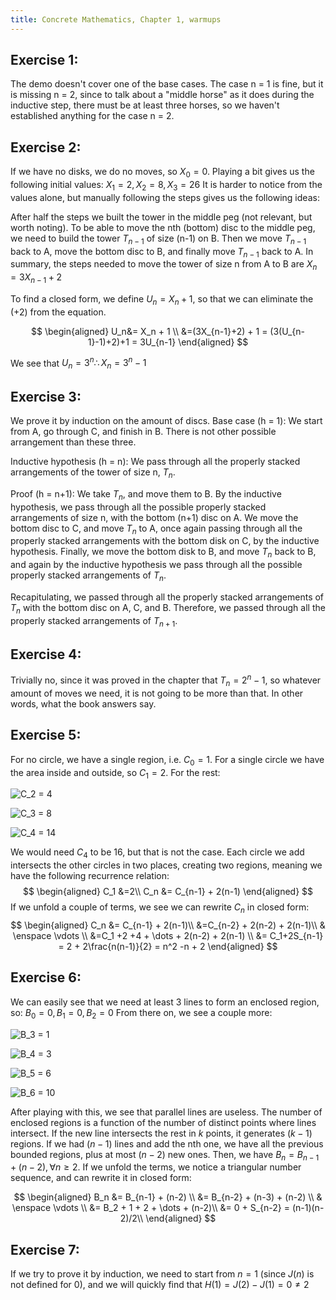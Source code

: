 ```yaml
---
title: Concrete Mathematics, Chapter 1, warmups
---
```


## Exercise 1:

The demo doesn't cover one of the base cases. The case n = 1 is fine, but it is
missing n = 2, since to talk about a "middle horse" as it does during the
inductive step, there must be at least three horses, so we haven't established
anything for the case n = 2.

## Exercise 2:

If we have no disks, we do no moves, so $X_0 = 0$.
Playing a bit gives us the following initial values:
$X_1 = 2, X_2 = 8, X_3 = 26$
It is harder to notice from the values alone, but manually following the steps
gives us the following ideas:

After half the steps we built the tower in the middle peg (not relevant, but
worth noting).  To be able to move the nth (bottom) disc to the middle peg, we
need to build the tower $T_{n-1}$ of size (n-1) on B. Then we move
$T_{n-1}$ back to A, move the bottom disc to B, and finally move $T_{n-1}$ back
to A. In summary, the steps needed to move the tower of size n from A to B are
$X_n = 3X_{n-1}+2$

To find a closed form, we define $U_n = X_n + 1$, so that we can eliminate the
$(+2)$ from the equation.

$$
\begin{aligned}
U_n&= X_n + 1 \\
&=(3X_{n-1}+2) + 1 = (3(U_{n-1}-1)+2)+1 = 3U_{n-1}
\end{aligned}
$$

We see that $U_n = 3^n \therefore X_n = 3^n - 1$

## Exercise 3:

We prove it by induction on the amount of discs.
Base case (h = 1):
We start from A, go through C, and finish in B. There is not other possible arrangement than these three.

Inductive hypothesis (h = n):
We pass through all the properly stacked arrangements of the tower of size n, $T_n$.

Proof (h = n+1):
We take $T_n$, and move them to B. By the inductive hypothesis, we pass through all the possible properly stacked arrangements of size n, with the bottom (n+1) disc on A. We move the bottom disc to C, and move $T_n$ to A, once again passing through all the properly stacked arrangements with the bottom disk on C, by the inductive hypothesis. Finally, we move the bottom disk to B, and move $T_n$ back to B, and again by the inductive hypothesis we pass through all the possible properly stacked arrangements of $T_n$.

Recapitulating, we passed through all the properly stacked arrangements of $T_n$ with the bottom disc on A, C, and B. Therefore, we passed through all the properly stacked arrangements of $T_{n+1}$.

## Exercise 4:

Trivially no, since it was proved in the chapter that $T_n = 2^n - 1$, so
whatever amount of moves we need, it is not going to be more than that. In other
words, what the book answers say.

## Exercise 5:

For no circle, we have a single region, i.e. $C_0 = 1$. For a single circle we
have the area inside and outside, so $C_1 = 2$. For the rest:

![$C_2 = 4$](/images/venn21.png)

![$C_3 = 8$](/images/venn31.png)

![$C_4 = 14$](/images/venn41.png)

We would need $C_4$ to be $16$, but that is not the case.
Each circle we add intersects the other circles in two places, creating two regions, meaning we have the following recurrence relation:
$$
\begin{aligned}
C_1 &=2\\
C_n &= C_{n-1} + 2(n-1)
\end{aligned}
$$
If we unfold a couple of terms, we see we can rewrite $C_n$ in closed form:
$$
\begin{aligned}
C_n &= C_{n-1} + 2(n-1)\\
&=C_{n-2} + 2(n-2) + 2(n-1)\\
& \enspace \vdots \\
&=C_1 +2 +4 + \dots + 2(n-2) + 2(n-1) \\
&= C_1+2S_{n-1} = 2 + 2\frac{n(n-1)}{2} = n^2 -n + 2
\end{aligned}
$$

## Exercise 6:

We can easily see that we need at least 3 lines to form an enclosed region, so:
$B_0 = 0, B_1 = 0, B_2 = 0$ From there on, we see a couple more:

![$B_3 = 1$](/images/ch1_ex6_b3.png)

![$B_4 = 3$](/images/ch1_ex6_b4.png)

![$B_5 = 6$](/images/ch1_ex6_b5.png)

![$B_6 = 10$](/images/ch1_ex6_b6.png)

After playing with this, we see that parallel lines are useless. The number of
enclosed regions is a function of the number of distinct points where lines
intersect. If the new line intersects the rest in $k$ points, it generates $(k-1)$
regions. If we had $(n-1)$ lines and add the nth one, we have all the previous
bounded regions, plus at most $(n-2)$ new ones.
Then, we have $B_n = B_{n-1} + (n-2), \forall n \geqslant 2$. If we unfold the
terms, we notice a triangular number sequence, and can rewrite it in closed
form:

$$
\begin{aligned}
B_n &= B_{n-1} + (n-2) \\
&= B_{n-2} + (n-3) + (n-2) \\
& \enspace \vdots \\
&= B_2 + 1 + 2 + \dots + (n-2)\\
&= 0 + S_{n-2} = (n-1)(n-2)/2\\
\end{aligned}
$$

## Exercise 7:

If we try to prove it by induction, we need to start from $n = 1$ (since $J(n)$
is not defined for 0), and we will quickly find that
$H(1) = J(2) - J(1) = 0 \neq 2$
